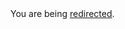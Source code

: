 <html><body>You are being <a href="https://raw.githubusercontent.com/angular/angular/master/README.md">redirected</a>.</body></html>